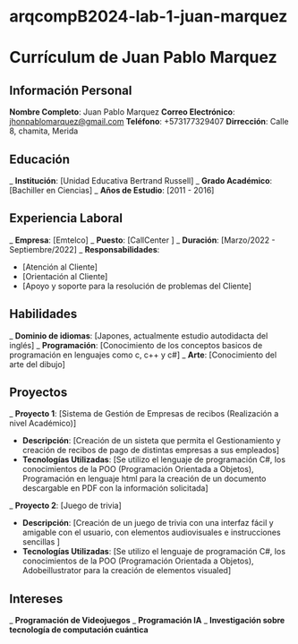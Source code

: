 # arqcompB2024-lab-1-juan-marquez

# Currículum de Juan Pablo Marquez

## Información Personal 
**Nombre Completo**: Juan Pablo Marquez
**Correo Electrónico**: jhonpablomarquez@gmail.com
**Teléfono**: +573177329407
**Dirrección**: Calle 8, chamita, Merida

## Educación 
_ **Institución**: [Unidad Educativa Bertrand Russell]
_ **Grado Académico**: [Bachiller en Ciencias]
_ **Años de Estudio**: [2011 - 2016]

## Experiencia Laboral 
_ **Empresa**: [Emtelco]
_ **Puesto**: [CallCenter ]
_ **Duración**: [Marzo/2022 - Septiembre/2022]
_ **Responsabilidades**: 
- [Atención al Cliente]
- [Orientación al Cliente]
- [Apoyo y soporte para la resolución de problemas del Cliente]

## Habilidades
_ **Dominio de idiomas**: [Japones, actualmente estudio autodidacta del inglés]
_ **Programación**: [Conocimiento de los conceptos basicos de programación en lenguajes como c, c++ y c#]
_ **Arte**: [Conocimiento del arte del dibujo]

## Proyectos 
_ **Proyecto 1**: [Sistema de Gestión de Empresas de recibos (Realización a nivel Académico)]
- **Descripción**: [Creación de un sisteta que permita el Gestionamiento y creación de recibos de pago de distintas empresas a sus empleados]
- **Tecnologías Utilizadas**: [Se utilizo el lenguaje de programación C#, los conocimientos de la POO (Programación Orientada a Objetos), Programación en lenguaje html para la creación de un documento descargable en PDF con la información solicitada]

_ **Proyecto 2**: [Juego de trivia]
- **Descripción**: [Creación de un juego de trivia con una interfaz fácil y amigable con el usuario, con elementos audiovisuales e instrucciones sencillas ]
- **Tecnologías Utilizadas**: [Se utilizo el lenguaje de programación C#, los conocimientos de la POO (Programación Orientada a Objetos), Adobeillustrator para la creación de elementos visualed]

## Intereses
_ **Programación de Videojuegos**
_ **Programación IA**
_ **Investigación sobre tecnología de computación cuántica**
